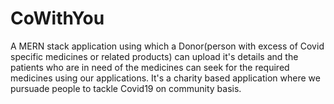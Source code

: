 # CoWithYou
A MERN stack application using which a Donor(person with excess of Covid specific medicines or related products) can upload it's details and the patients who are in need of the medicines can seek for the required medicines using our applications. It's a charity based application where we pursuade people to tackle Covid19 on community basis.
